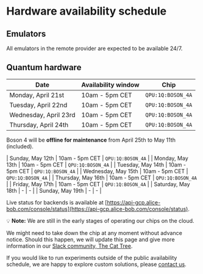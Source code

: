 # Hardware availability schedule

## Emulators

All emulators in the remote provider are expected to be available 24/7.

## Quantum hardware

| Date | Availability window | Chip |
| --- | --- | --- |
| Monday, April 21st | 10am - 5pm CET | `QPU:1Q:BOSON_4A` |
| Tuesday, April 22nd | 10am - 5pm CET | `QPU:1Q:BOSON_4A` |
| Wednesday, April 23rd | 10am - 5pm CET | `QPU:1Q:BOSON_4A` |
| Thursday, April 24th | 10am - 5pm CET | `QPU:1Q:BOSON_4A` |

Boson 4 will be **offline for maintenance** from April 25th to May 11th (included).

| Sunday, May 12th | 10am - 5pm CET | `QPU:1Q:BOSON_4A` |
| Monday, May 13th | 10am - 5pm CET | `QPU:1Q:BOSON_4A` |
| Tuesday, May 14th | 10am - 5pm CET | `QPU:1Q:BOSON_4A` |
| Wednesday, May 15th | 10am - 5pm CET | `QPU:1Q:BOSON_4A` |
| Thursday, May 16th | 10am - 5pm CET | `QPU:1Q:BOSON_4A` |
| Friday, May 17th | 10am - 5pm CET | `QPU:1Q:BOSON_4A` |
| Saturday, May 18th | - | - |
| Sunday, May 19th | - | - |

Live status for backends is available at [https://api-gcp.alice-bob.com/console/status](https://api-gcp.alice-bob.com/console/status).

💡 **Note:** We are still in the early stages of operating our chips on the cloud.

We might need to take down the chip at any moment without advance notice. Should this happen, we will update this page and give more information in our [Slack community, The Cat Tree](https://join.slack.com/t/the-cat-tree/shared_invite/zt-2cg0a3rno-PP~AaUztS3dtiRyzsawlnQ).

If you would like to run experiments outside of the public availability schedule, we are happy to explore custom solutions, please [contact us](../contact_us.md).
